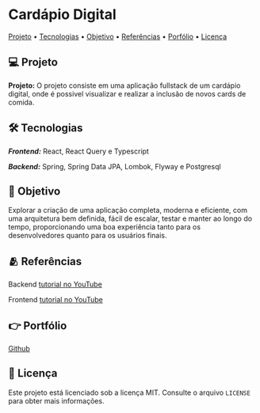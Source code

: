<h1>Cardápio Digital</h1
                    
<p align="center">
  <a href="#project">Projeto</a> •
  <a href="#technologies">Tecnologias</a> •
  <a href="#objective">Objetivo</a> •
  <a href="#reference">Referências</a> •
  <a href="#media">Porfólio</a> •
  <a href="#license">Licença</a> 
</p>

 
 
<h2 id="project">💻 Projeto</h2>

**Projeto:** O projeto consiste em uma aplicação fullstack de um cardápio digital, onde é possivel visualizar e realizar a inclusão de novos cards de comida.

<h2 id="technologies">🛠️ Tecnologias</h2>

***Frontend:*** React, React Query e Typescript

***Backend:*** Spring, Spring Data JPA, Lombok, Flyway e Postgresql

<h2 id="objective">🚀 Objetivo</h2>
Explorar a criação de uma aplicação completa, moderna e eficiente, com uma arquitetura bem definida, fácil de escalar, testar e manter ao longo do tempo, proporcionando uma boa experiência tanto para os desenvolvedores quanto para os usuários finais.

<h2 id="reference">🫂 Referências</h2>

Backend [tutorial no YouTube](https://www.youtube.com/watch?v=lUVureR5GqI&t=1801s)

Frontend [tutorial no YouTube](https://www.youtube.com/watch?v=WHruc3_2z68&t=2s)

<h2 id="media">👉 Portfólio</h2>

[Github](https://github.com/Micarique)

<h2 id="license">📝 Licença</h2>

Este projeto está licenciado sob a licença MIT. Consulte o arquivo `LICENSE` para obter mais informações.
